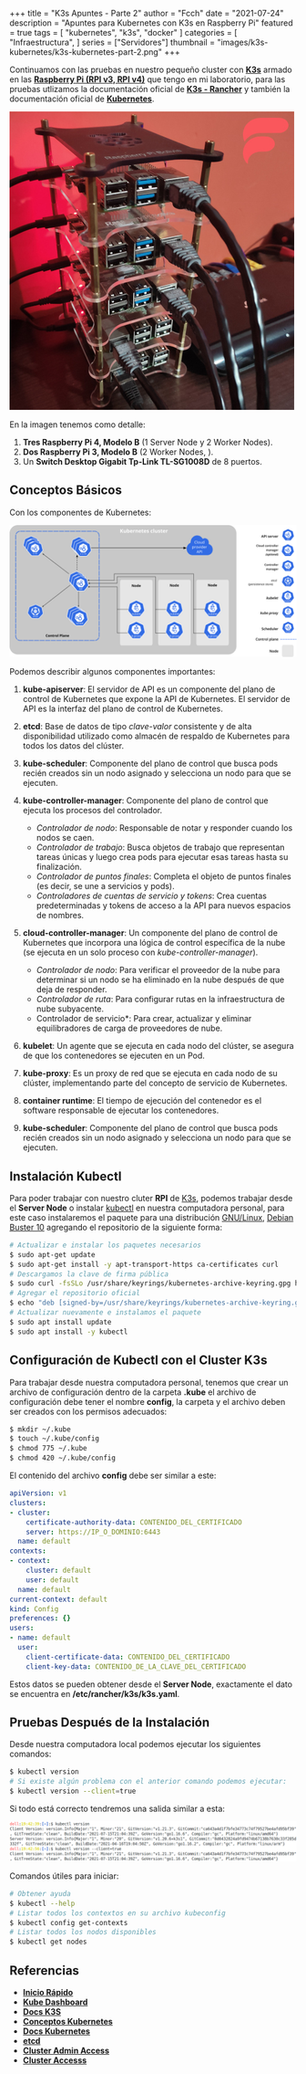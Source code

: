 +++
title = "K3s Apuntes - Parte 2"
author = "Fcch"
date = "2021-07-24"
description = "Apuntes para Kubernetes con K3s en Raspberry Pi"
featured = true
tags = [
    "kubernetes",
    "k3s",
    "docker"
]
categories = [
    "Infraestructura",
]
series = ["Servidores"]
thumbnail = "images/k3s-kubernetes/k3s-kubernetes-part-2.png"
+++

Continuamos con las pruebas en nuestro pequeño cluster con [**K3s**](https://k3s.io/) armado en las [**Raspberry Pi (RPI v3, RPI v4)**](https://www.raspberrypi.org/) que tengo en mi laboratorio, para las pruebas utlizamos la documentación oficial de [**K3s - Rancher**](https://rancher.com/docs/k3s/latest/en/) y también la documentación oficial de [**Kubernetes**](https://kubernetes.io/docs/tutorials/kubernetes-basics/).

<!--more-->

![](/images/k3s-kubernetes/k3s-rpi-v3-v4.jpg)

En la imagen tenemos como detalle:

1. **Tres Raspberry Pi 4, Modelo B** (1 Server Node y 2 Worker Nodes).
2. **Dos Raspberry Pi 3, Modelo B** (2 Worker Nodes, ).
3. Un **Switch Desktop Gigabit Tp-Link TL-SG1008D** de 8 puertos.

## Conceptos Básicos

Con los componentes de Kubernetes:

![](/images/k3s-kubernetes/components-of-kubernetes.png)

Podemos describir algunos componentes importantes: 

1. **kube-apiserver**: El servidor de API es un componente del plano de control de Kubernetes que expone la API de Kubernetes. El servidor de API es la interfaz del plano de control de Kubernetes.
2. **etcd**: Base de datos de tipo *clave-valor* consistente y de alta disponibilidad utilizado como almacén de respaldo de Kubernetes para todos los datos del clúster.
3. **kube-scheduler**: Componente del plano de control que busca pods recién creados sin un nodo asignado y selecciona un nodo para que se ejecuten.
4. **kube-controller-manager**: Componente del plano de control que ejecuta los procesos del controlador.

    - *Controlador de nodo*: Responsable de notar y responder cuando los nodos se caen.
    - *Controlador de trabajo*: Busca objetos de trabajo que representan tareas únicas y luego crea pods para ejecutar esas tareas hasta su finalización.
    - *Controlador de puntos finales*: Completa el objeto de puntos finales (es decir, se une a servicios y pods).
    - *Controladores de cuentas de servicio y tokens*: Crea cuentas predeterminadas y tokens de acceso a la API para nuevos espacios de nombres.

5. **cloud-controller-manager**: Un componente del plano de control de Kubernetes que incorpora una lógica de control específica de la nube (se ejecuta en un solo proceso con *kube-controller-manager*).

    - *Controlador de nodo*: Para verificar el proveedor de la nube para determinar si un nodo se ha eliminado en la nube después de que deja de responder.
    - *Controlador de ruta*: Para configurar rutas en la infraestructura de nube subyacente.
    - Controlador de servicio*: Para crear, actualizar y eliminar equilibradores de carga de proveedores de nube.

6. **kubelet**: Un agente que se ejecuta en cada nodo del clúster, se asegura de que los contenedores se ejecuten en un Pod.
7. **kube-proxy**: Es un proxy de red que se ejecuta en cada nodo de su clúster, implementando parte del concepto de servicio de Kubernetes.
8. **container runtime**: El tiempo de ejecución del contenedor es el software responsable de ejecutar los contenedores.
9. **kube-scheduler**: Componente del plano de control que busca pods recién creados sin un nodo asignado y selecciona un nodo para que se ejecuten.

## Instalación Kubectl

Para poder trabajar con nuestro cluter **RPI** de [K3s](https://k3s.io/), podemos trabajar desde el **Server Node** o instalar [kubectl](https://kubernetes.io/docs/tasks/tools/install-kubectl-linux/) en nuestra computadora personal, para este caso instalaremos el paquete para una distribución [GNU/Linux](https://www.gnu.org/home.es.html), [Debian Buster 10](https://debian.org) agregando el repositorio de la siguiente forma:

```bash
# Actualizar e instalar los paquetes necesarios
$ sudo apt-get update
$ sudo apt-get install -y apt-transport-https ca-certificates curl
# Descargamos la clave de firma pública
$ sudo curl -fsSLo /usr/share/keyrings/kubernetes-archive-keyring.gpg https://packages.cloud.google.com/apt/doc/apt-key.gpg
# Agregar el repositorio oficial
$ echo "deb [signed-by=/usr/share/keyrings/kubernetes-archive-keyring.gpg] https://apt.kubernetes.io/ kubernetes-xenial main" | sudo tee /etc/apt/sources.list.d/kubernetes.list
# Actualizar nuevamente e instalamos el paquete
$ sudo apt install update
$ sudo apt install -y kubectl
```

## Configuración de Kubectl con el Cluster K3s

Para trabajar desde nuestra computadora personal, tenemos que crear un archivo de configuración dentro de la carpeta **.kube** el archivo de configuración debe tener el nombre **config**, la carpeta y el archivo deben ser creados con los permisos adecuados:

```bash
$ mkdir ~/.kube
$ touch ~/.kube/config
$ chmod 775 ~/.kube
$ chmod 420 ~/.kube/config
```

El contenido del archivo **config** debe ser similar a este:

```yaml
apiVersion: v1
clusters:
- cluster:
    certificate-authority-data: CONTENIDO_DEL_CERTIFICADO
    server: https://IP_O_DOMINIO:6443
  name: default
contexts:
- context:
    cluster: default
    user: default
  name: default
current-context: default
kind: Config
preferences: {}
users:
- name: default
  user:
    client-certificate-data: CONTENIDO_DEL_CERTIFICADO
    client-key-data: CONTENIDO_DE_LA_CLAVE_DEL_CERTIFICADO
```

Estos datos se pueden obtener desde el **Server Node**, exactamente el dato se encuentra en **/etc/rancher/k3s/k3s.yaml**.

## Pruebas Después de la Instalación

Desde nuestra computadora local podemos ejecutar los siguientes comandos:

```bash
$ kubectl version
# Si existe algún problema con el anterior comando podemos ejecutar:
$ kubectl version --client=true
```

Si todo está correcto tendremos una salida similar a esta:

![](/images/k3s-kubernetes/kubectl-version-tests-v2.png)

Comandos útiles para iniciar:

```bash
# Obtener ayuda
$ kubectl --help
# Listar todos los contextos en su archivo kubeconfig
$ kubectl config get-contexts
# Listar todos los nodos disponibles
$ kubectl get nodes
```

## Referencias

- [**Inicio Rápido**](https://rancher.com/docs/k3s/latest/en/quick-start/)
- [**Kube Dashboard**](https://rancher.com/docs/k3s/latest/en/installation/kube-dashboard/)
- [**Docs K3S**](https://rancher.com/docs/)
- [**Conceptos Kubernetes**](https://kubernetes.io/docs/concepts/_print/)
- [**Docs Kubernetes**](https://kubernetes.io/docs/tutorials/kubernetes-basics/)
- [**etcd**](https://etcd.io/)
- [**Cluster Admin Access**](https://rancher.com/docs/rancher/v2.x/en/cluster-admin/cluster-access/kubectl/)
- [**Cluster Accesss**](https://rancher.com/docs/k3s/latest/en/cluster-access/)